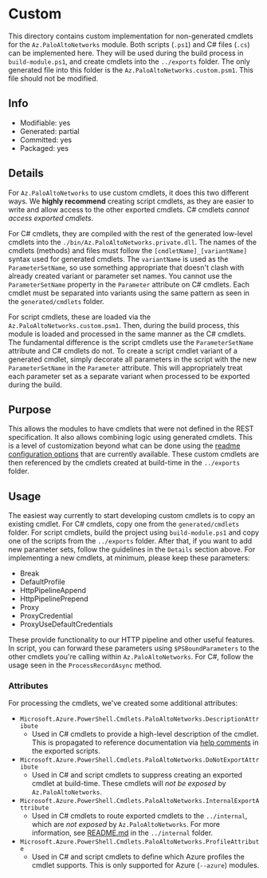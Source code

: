 # Custom
This directory contains custom implementation for non-generated cmdlets for the `Az.PaloAltoNetworks` module. Both scripts (`.ps1`) and C# files (`.cs`) can be implemented here. They will be used during the build process in `build-module.ps1`, and create cmdlets into the `../exports` folder. The only generated file into this folder is the `Az.PaloAltoNetworks.custom.psm1`. This file should not be modified.

## Info
- Modifiable: yes
- Generated: partial
- Committed: yes
- Packaged: yes

## Details
For `Az.PaloAltoNetworks` to use custom cmdlets, it does this two different ways. We **highly recommend** creating script cmdlets, as they are easier to write and allow access to the other exported cmdlets. C# cmdlets *cannot access exported cmdlets*.

For C# cmdlets, they are compiled with the rest of the generated low-level cmdlets into the `./bin/Az.PaloAltoNetworks.private.dll`. The names of the cmdlets (methods) and files must follow the `[cmdletName]_[variantName]` syntax used for generated cmdlets. The `variantName` is used as the `ParameterSetName`, so use something appropriate that doesn't clash with already created variant or parameter set names. You cannot use the `ParameterSetName` property in the `Parameter` attribute on C# cmdlets. Each cmdlet must be separated into variants using the same pattern as seen in the `generated/cmdlets` folder.

For script cmdlets, these are loaded via the `Az.PaloAltoNetworks.custom.psm1`. Then, during the build process, this module is loaded and processed in the same manner as the C# cmdlets. The fundamental difference is the script cmdlets use the `ParameterSetName` attribute and C# cmdlets do not. To create a script cmdlet variant of a generated cmdlet, simply decorate all parameters in the script with the new `ParameterSetName` in the `Parameter` attribute. This will appropriately treat each parameter set as a separate variant when processed to be exported during the build.

## Purpose
This allows the modules to have cmdlets that were not defined in the REST specification. It also allows combining logic using generated cmdlets. This is a level of customization beyond what can be done using the [readme configuration options](https://github.com/Azure/autorest/blob/master/docs/powershell/options.md) that are currently available. These custom cmdlets are then referenced by the cmdlets created at build-time in the `../exports` folder.

## Usage
The easiest way currently to start developing custom cmdlets is to copy an existing cmdlet. For C# cmdlets, copy one from the `generated/cmdlets` folder. For script cmdlets, build the project using `build-module.ps1` and copy one of the scripts from the `../exports` folder. After that, if you want to add new parameter sets, follow the guidelines in the `Details` section above. For implementing a new cmdlets, at minimum, please keep these parameters:
- Break
- DefaultProfile
- HttpPipelineAppend
- HttpPipelinePrepend
- Proxy
- ProxyCredential
- ProxyUseDefaultCredentials

These provide functionality to our HTTP pipeline and other useful features. In script, you can forward these parameters using `$PSBoundParameters` to the other cmdlets you're calling within `Az.PaloAltoNetworks`. For C#, follow the usage seen in the `ProcessRecordAsync` method.

### Attributes
For processing the cmdlets, we've created some additional attributes:
- `Microsoft.Azure.PowerShell.Cmdlets.PaloAltoNetworks.DescriptionAttribute`
  - Used in C# cmdlets to provide a high-level description of the cmdlet. This is propagated to reference documentation via [help comments](https://learn.microsoft.com/powershell/module/microsoft.powershell.core/about/about_comment_based_help) in the exported scripts.
- `Microsoft.Azure.PowerShell.Cmdlets.PaloAltoNetworks.DoNotExportAttribute`
  - Used in C# and script cmdlets to suppress creating an exported cmdlet at build-time. These cmdlets will *not be exposed* by `Az.PaloAltoNetworks`.
- `Microsoft.Azure.PowerShell.Cmdlets.PaloAltoNetworks.InternalExportAttribute`
  - Used in C# cmdlets to route exported cmdlets to the `../internal`, which are *not exposed* by `Az.PaloAltoNetworks`. For more information, see [README.md](../internal/README.md) in the `../internal` folder.
- `Microsoft.Azure.PowerShell.Cmdlets.PaloAltoNetworks.ProfileAttribute`
  - Used in C# and script cmdlets to define which Azure profiles the cmdlet supports. This is only supported for Azure (`--azure`) modules.